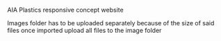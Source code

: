 AIA Plastics responsive concept website

Images folder has to be uploaded separately because of the size of said files
once imported upload all files to the image folder
